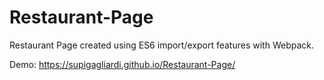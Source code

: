 # Restaurant-Page
Restaurant Page created using ES6 import/export features with Webpack.


Demo: https://supigagliardi.github.io/Restaurant-Page/
